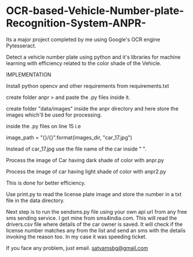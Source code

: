 # OCR-based-Vehicle-Number-plate-Recognition-System-ANPR-
Its a major project completed by me using Google's OCR engine Pytesseract.

Detect a vehicle number plate using python and it's libraries for machine learning with efficiency related to the color shade of the Vehicle.

IMPLEMENTATION

Install python opencv and other requirements from requirements.txt 

create folder anpr > and paste the .py files inside it. 

create folder "data/images" inside the anpr directory and here store the images which'll be used for processing.

inside the .py files on line 15 i.e

image_path = "{}/{}".format(images_dir, "car_17.jpg")

Instead of car_17.jpg use the file name of the car inside " ".

Process the image of Car having dark shade of color with anpr.py

Process the image of car having light shade of color with anpr2.py 

This is done for better efficiency.

Use print.py to read the license plate image and store the number in a txt file in the data directory.

Next step is to run the sendsms.py file using your own api url from any free sms sending service. I got mine from sms4india.com. This will read the drivers.csv file where details of the car owner is saved. It will check if the license number matches any from the list and send an sms with the details invoking the reason too. In my case it was speeding ticket.

If you face any problem, just email.
satyamsbg@gmail.com
